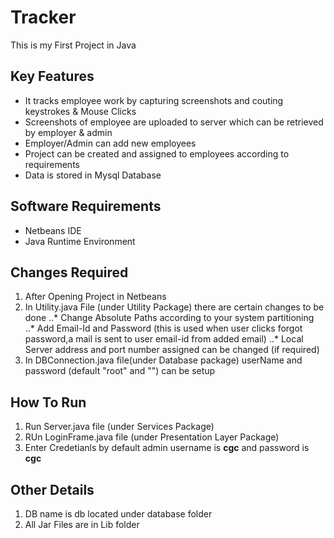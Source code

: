 # Tracker
This is my First Project in Java 
## Key Features
* It tracks employee work by capturing screenshots and couting keystrokes & Mouse Clicks
* Screenshots of employee are uploaded to server which can be retrieved by employer & admin
* Employer/Admin can add new employees
* Project can be created and assigned to employees according to requirements
* Data is stored in Mysql Database

## Software Requirements
* Netbeans IDE
* Java Runtime Environment
 
## Changes Required
1. After Opening Project in Netbeans
2. In Utility.java File (under Utility Package) there are certain changes to be done
..* Change Absolute Paths according to your system partitioning
..* Add Email-Id and Password (this is used when user clicks forgot password,a mail is sent to user email-id from added email)
..* Local Server address and port number assigned can be changed (if required)
3. In DBConnection.java file(under Database package) userName and password (default "root" and "") can be setup
 
 ## How To Run
 1. Run Server.java file (under Services Package)
 2. RUn LoginFrame.java file (under Presentation Layer Package)
 3. Enter Credetianls by default admin username is **cgc** and password is **cgc**
 
 ## Other Details
 1. DB name is db located under database folder
 2. All Jar Files are in Lib folder
 
